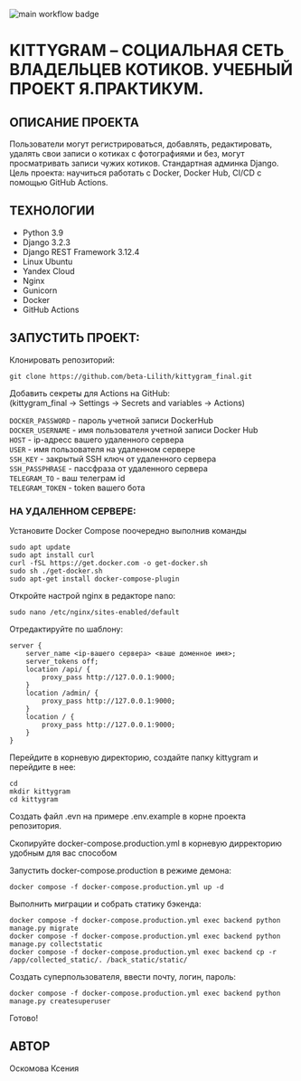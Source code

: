 ![main workflow badge](https://github.com/beta-Lilith/kittygram_final/actions/workflows/main.yml/badge.svg)  
  
# KITTYGRAM – СОЦИАЛЬНАЯ СЕТЬ ВЛАДЕЛЬЦЕВ КОТИКОВ. УЧЕБНЫЙ ПРОЕКТ Я.ПРАКТИКУМ.  
  
## ОПИСАНИЕ ПРОЕКТА  
Пользователи могут регистрироваться, добавлять, редактировать, удалять свои записи о котиках с фотографиями и без, могут просматривать записи чужих котиков. Стандартная админка Django.  
Цель проекта: научиться работать с Docker, Docker Hub, CI/CD с помощью GitHub Actions.  
  
## ТЕХНОЛОГИИ
- Python 3.9
- Django 3.2.3
- Django REST Framework 3.12.4
- Linux Ubuntu
- Yandex Cloud
- Nginx
- Gunicorn
- Docker
- GitHub Actions
  
## ЗАПУСТИТЬ ПРОЕКТ:
  
Клонировать репозиторий:
```
git clone https://github.com/beta-Lilith/kittygram_final.git 
```
  
Добавить секреты для Actions на GitHub:  
(kittygram_final -> Settings -> Secrets and variables -> Actions)  
  
`DOCKER_PASSWORD` - пароль учетной записи DockerHub  
`DOCKER_USERNAME` - имя пользователя учетной записи Docker Hub  
`HOST` - ip-адресс вашего удаленного сервера  
`USER` - имя пользователя на удаленном сервере  
`SSH_KEY` - закрытый SSH ключ от удаленного сервера  
`SSH_PASSPHRASE` - пассфраза от удаленного сервера  
`TELEGRAM_TO` - ваш телеграм id  
`TELEGRAM_TOKEN` - token вашего бота  
  
### НА УДАЛЕННОМ СЕРВЕРЕ: 
  
Установите Docker Compose поочередно выполнив команды
```
sudo apt update
sudo apt install curl
curl -fSL https://get.docker.com -o get-docker.sh
sudo sh ./get-docker.sh
sudo apt-get install docker-compose-plugin
```
  
Откройте настрой nginx в редакторе nano:
```
sudo nano /etc/nginx/sites-enabled/default
```
  
Отредактируйте по шаблону:
```
server {
    server_name <ip-вашего сервера> <ваше доменное имя>;
    server_tokens off;
    location /api/ {
        proxy_pass http://127.0.0.1:9000;
    }
    location /admin/ {
        proxy_pass http://127.0.0.1:9000;
    }
    location / {
        proxy_pass http://127.0.0.1:9000;
    }
}
```
  
Перейдите в корневую директорию, создайте папку kittygram и перейдите в нее:
```
cd
mkdir kittygram
cd kittygram
```
  
Создать файл .evn на примере .env.example в корне проекта репозитория.
  
Скопируйте docker-compose.production.yml в корневую дирректорию удобным для вас способом
  
Запустить docker-compose.production в режиме демона:
```
docker compose -f docker-compose.production.yml up -d
```
  
Выполнить миграции и собрать статику бэкенда:
```
docker compose -f docker-compose.production.yml exec backend python manage.py migrate
docker compose -f docker-compose.production.yml exec backend python manage.py collectstatic
docker compose -f docker-compose.production.yml exec backend cp -r /app/collected_static/. /back_static/static/

```
  
Создать суперпользователя, ввести почту, логин, пароль:
  
```
docker compose -f docker-compose.production.yml exec backend python manage.py createsuperuser
```
  
Готово!
  
## АВТОР
Оскомова Ксения